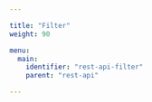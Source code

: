 ```yaml
---

title: "Filter"
weight: 90

menu:
  main:
    identifier: "rest-api-filter"
    parent: "rest-api"

---
```

